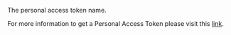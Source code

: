 The personal access token name.

For more information to get a Personal Access Token please visit this [link](https://help.tableau.com/current/server/en-us/security_personal_access_tokens.htm).